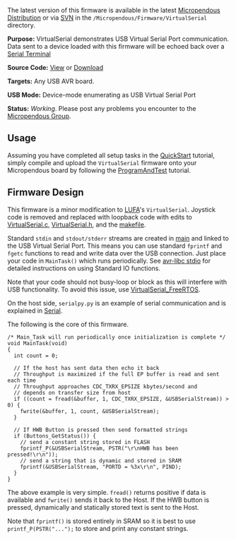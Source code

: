 The latest version of this firmware is available in the latest [Micropendous Distribution](http://code.google.com/p/micropendous/downloads/list) or via [SVN](http://code.google.com/p/micropendous/source/checkout) in the `/Micropendous/Firmware/VirtualSerial` directory.

**Purpose:** VirtualSerial demonstrates USB Virtual Serial Port communication.  Data sent to a device loaded with this firmware will be echoed back over a [Serial Terminal](Serial.md)

**Source Code:** [View](http://code.google.com/p/micropendous/source/browse/trunk/Micropendous/Firmware/VirtualSerial) or [Download](http://www.Micropendous.org/Distribution)

**Targets:** Any USB AVR board.

**USB Mode:** Device-mode enumerating as USB Virtual Serial Port

**Status:** _Working_.  Please post any problems you encounter to the [Micropendous Group](http://groups.google.com/group/Micropendous).

## Usage ##

Assuming you have completed all setup tasks in the [QuickStart](QuickStart.md) tutorial, simply compile and upload the `VirtualSerial` firmware onto your Micropendous board by following the [ProgramAndTest](ProgramAndTest.md) tutorial.

## Firmware Design ##

This firmware is a minor modification to [LUFA](http://www.fourwalledcubicle.com/LUFA.php)'s `VirtualSerial`.  Joystick code is removed and replaced with loopback code with edits to [VirtualSerial.c](http://code.google.com/p/micropendous/source/diff?spec=svn858&r=856&format=side&path=/trunk/Micropendous/Firmware/VirtualSerial/VirtualSerial.c&old_path=/trunk/Micropendous/Firmware/VirtualSerial/VirtualSerial.c&old=855), [VirtualSerial.h](http://code.google.com/p/micropendous/source/diff?spec=svn858&r=856&format=side&path=/trunk/Micropendous/Firmware/VirtualSerial/VirtualSerial.h&old_path=/trunk/Micropendous/Firmware/VirtualSerial/VirtualSerial.h&old=855), and the [makefile](http://code.google.com/p/micropendous/source/diff?spec=svn858&r=856&format=side&path=/trunk/Micropendous/Firmware/VirtualSerial/makefile&old_path=/trunk/Micropendous/Firmware/VirtualSerial/makefile&old=855).

Standard `stdin` and `stdout/stderr` streams are created in [main](http://code.google.com/p/micropendous/source/browse/trunk/Micropendous/Firmware/VirtualSerial/VirtualSerial.c?spec=svn858&r=856#89) and linked to the USB Virtual Serial Port.  This means you can use standard `fprintf` and `fgetc` functions to read and write data over the USB connection.  Just place your code in `MainTask()` which runs periodically.  See [avr-libc stdio](http://www.nongnu.org/avr-libc/user-manual/group__avr__stdio.html) for detailed instructions on using Standard IO functions.

Note that your code should not busy-loop or block as this will interfere with USB functionality.  To avoid this issue, use [VirtualSerial\_FreeRTOS](VirtualSerial_FreeRTOS.md).

On the host side, `serialpy.py` is an example of serial communication and is explained in [Serial](Serial.md).

The following is the core of this firmware.

```
/* Main_Task will run periodically once initialization is complete */
void MainTask(void)
{
  int count = 0;

  // If the host has sent data then echo it back
  // Throughput is maximized if the full EP buffer is read and sent each time
  // Throughput approaches CDC_TXRX_EPSIZE kbytes/second and
  // depends on transfer size from host
  if ((count = fread(&buffer, 1, CDC_TXRX_EPSIZE, &USBSerialStream)) > 0) {
    fwrite(&buffer, 1, count, &USBSerialStream);
  }

  // If HWB Button is pressed then send formatted strings
  if (Buttons_GetStatus()) {
    // send a constant string stored in FLASH
    fprintf_P(&USBSerialStream, PSTR("\r\nHWB has been pressed!\r\n"));
    // send a string that is dynamic and stored in SRAM
    fprintf(&USBSerialStream, "PORTD = %3x\r\n", PIND);
  }
}
```

The above example is very simple.  `fread()` returns positive if data is available and `fwrite()` sends it back to the Host.  If the HWB button is pressed, dynamically and statically stored text is sent to the Host.

Note that `fprintf()` is stored entirely in SRAM so it is best to use `printf_P(PSTR("...");` to store and print any constant strings.